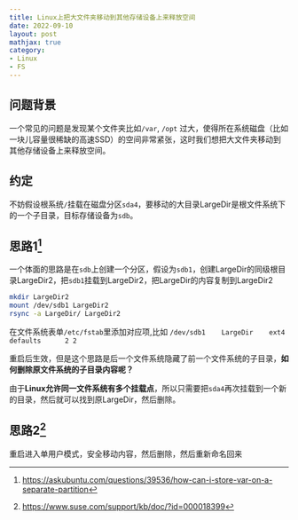 ```yaml
---
title: Linux上把大文件夹移动到其他存储设备上来释放空间
date: 2022-09-10
layout: post
mathjax: true
category:
- Linux
- FS
---
```

## 问题背景

一个常见的问题是发现某个文件夹比如`/var`, `/opt` 过大，使得所在系统磁盘（比如一块儿容量很稀缺的高速SSD）的空间非常紧张，这时我们想把大文件夹移动到其他存储设备上来释放空间。

## 约定

不妨假设根系统`/`挂载在磁盘分区`sda4`，要移动的大目录LargeDir是根文件系统下的一个子目录，目标存储设备为`sdb`。

## 思路1[^1]

一个体面的思路是在`sdb`上创建一个分区，假设为`sdb1`，创建LargeDir的同级根目录LargeDir2，把`sdb1`挂载到LargeDir2，把LargeDir的内容复制到LargeDir2

````bash
mkdir LargeDir2
mount /dev/sdb1 LargeDir2
rsync -a LargeDir/ LargeDir2
````

在文件系统表单`/etc/fstab`里添加对应项,比如
`/dev/sdb1    LargeDir    ext4    defaults      2 2`

重启后生效，但是这个思路是后一个文件系统隐藏了前一个文件系统的子目录，**如何删除原文件系统的子目录内容呢？**

由于**Linux允许同一文件系统有多个挂载点**，所以只需要把`sda4`再次挂载到一个新的目录，然后就可以找到原LargeDir，然后删除。

[^1]: https://askubuntu.com/questions/39536/how-can-i-store-var-on-a-separate-partition

## 思路2[^2]

重启进入单用户模式，安全移动内容，然后删除，然后重新命名回来

[^2]: https://www.suse.com/support/kb/doc/?id=000018399